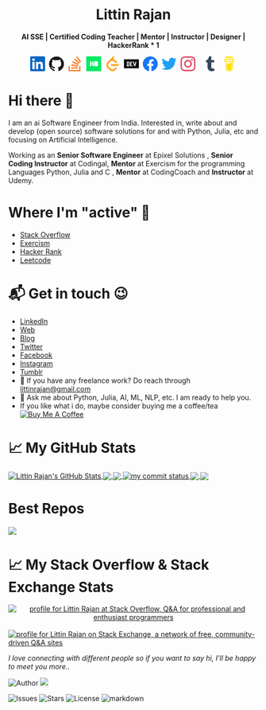 <h1 align='center'> Littin Rajan </h1>
<p align='center'><b>AI SSE | Certified Coding Teacher | Mentor | Instructor | Designer | HackerRank * 1</b></p>

<p align='center'>
<a href="https://www.linkedin.com/in/littinrajan"><img height="30" src="https://github.com/littinrajan/littinrajan/blob/master/icons/linkedin.svg?raw=true"></a>&nbsp;
<a href="https://github.com/littinrajan"><img height="30" src="https://github.com/littinrajan/littinrajan/blob/master/icons/github.svg"></a>&nbsp;
<a href="https://stackoverflow.com/users/12266677/littin-rajan"><img height="30" src="https://github.com/littinrajan/littinrajan/blob/master/icons/stackoverflow.svg"></a>&nbsp;
<a href="https://www.hackerrank.com/littinrajan"><img height="30" src="https://github.com/littinrajan/littinrajan/blob/master/icons/hackerrank.svg"></a>&nbsp;
<a href="https://leetcode.com/littinrajan"><img height="30" src="https://github.com/littinrajan/littinrajan/blob/master/icons/leetcode.svg"></a>&nbsp;
<a href="https://dev.to/littinrajan"><img height="30" src="https://github.com/littinrajan/littinrajan/blob/master/icons/dev.svg"></a>&nbsp;
<a href="https://www.facebook.com/littin.rajan"><img height="30" src="https://github.com/littinrajan/littinrajan/blob/master/icons/facebook.svg"></a>&nbsp;
<a href="https://twitter.com/littinrajan"><img height="30" src="https://github.com/littinrajan/littinrajan/blob/master/icons/twitter.svg?raw=true"></a>&nbsp;
<a href="https://instagram.com/littinrajan_12"><img height="30" src="https://github.com/littinrajan/littinrajan/blob/master/icons/instagram.svg?raw=true"></a>&nbsp;&nbsp;&nbsp;
<a href="https://www.tumblr.com/littinrajan"><img height="30" src="https://github.com/littinrajan/littinrajan/blob/master/icons/tumblr.svg"></a>&nbsp;
<a href="https://www.buymeacoffee.com/littinrajan"><img height="30" src="https://github.com/littinrajan/littinrajan/blob/master/icons/buymecoffee.svg?raw=true"></a>
</p>


# Hi there 👋

I am an ai Software Engineer from India. Interested in, write about and develop (open source) software solutions for and with Python, Julia, etc and focusing on Artificial Intelligence.

Working as an **Senior Software Engineer** at Epixel Solutions
, **Senior Coding Instructor** at Codingal, **Mentor** at Exercism for the programming Languages Python, Julia and C
, **Mentor** at CodingCoach
and **Instructor** at Udemy.

# Where I'm "active" 🙂
- [Stack Overflow](https://stackoverflow.com/users/12266677/littin-rajan)
- [Exercism](https://exercism.io/profiles/littinrajan)
- [Hacker Rank](https://www.hackerrank.com/littinrajan)
- [Leetcode](https://leetcode.com/littinrajan)

# 📬 Get in touch 😉
- [LinkedIn](https://www.linkedin.com/in/littinrajan)
- [Web](https://littinrajan.wordpress.com)
- [Blog](https://www.dev.to/littinrajan)
- [Twitter](https://www.twitter.com/littinrajan)
- [Facebook](https://www.facebook.com/littin.rajan)
- [Instagram](https://www.instagram.com/littinrajan_12)
- [Tumblr](https://littinrajan.tumblr.com)
- 💼 If you have any freelance work? Do reach through [littinrajan@gmail.com](mailto:littinrajan@gmail.com)
- 💬 Ask me about Python, Julia, AI, ML, NLP, etc. I am ready to help you.
- If you like what i do, maybe consider buying me a coffee/tea <a href="https://www.buymeacoffee.com/littinrajan" target="_blank"><img src="https://cdn.buymeacoffee.com/buttons/v2/default-red.png" alt="Buy Me A Coffee" height="25" ></a>


# &#x1f4c8; My GitHub Stats
<!--- Github stats Card --->
<a href="https://github.com/littinrajan/littinrajan">
    <img align="center" src="https://github-readme-stats.vercel.app/api?username=littinrajan&show_icons=true&line_height=27&count_private=true&title_color=ffffff&text_color=c9cacc&icon_color=2bbc8a&bg_color=1d1f21" alt="Littin Rajan's GitHub Stats" />
</a>
<!--- 
<a href="https://github.com/littinrajan/littinrajan">
    <img align="center" src="https://github-profile-summary-cards.vercel.app/api/cards/stats?username=littinrajan&theme=github_dark" alt="Littin Rajan's GitHub Stats" />
</a>
 --->
<!--- GitHub Most Used Languages --->
<a href="https://github.com/littinrajan/littinrajan">
    <img align="center" src="https://github-readme-stats.vercel.app/api/top-langs/?username=littinrajan&langs_count=5&title_color=ffffff&text_color=c9cacc&icon_color=2bbc8a&bg_color=1d1f21" />
</a>
<!--- Github Profile Details Card --->
<a href="https://github.com/littinrajan/littinrajan">
    <img align="center" src="http://github-profile-summary-cards.vercel.app/api/cards/profile-details?username=littinrajan&theme=github_dark"/>
</a>
<!--- Github Streak Stats Card --->
<a href="https://github.com/littinrajan/littinrajan">
    <img align="center" src="https://github-readme-streak-stats.herokuapp.com/?user=littinrajan&theme=ads-juicy-fresh" alt="my commit status"/> 
</a>
<!--- Wakatime--->
<a href="https://github.com/littinrajan/littinrajan">
    <img align="center" src="https://github-readme-stats.vercel.app/api/wakatime?username=littinrajan&theme=nord"/> 
</a>
<!--- Github Trophies--->
<a href="https://github.com/littinrajan/littinrajan">
    <img align="center" src="https://github-profile-trophy.vercel.app/?username=littinrajan&theme=nord"/> 
</a>
<!---
## Stargazers over time
[![Stargazers over time](https://starchart.cc/littinrajan/littinrajan.svg)](https://starchart.cc/littinrajan/littinrajan)
--->


# Best Repos
<!--- Top Repos --->
<a href="https://github.com/littinrajan/detokenize">
    <img align="center" src="https://github-readme-stats.vercel.app/api/pin/?username=littinrajan&repo=detokenize&theme=dark" /> 
</a>


<!--- Stack Overflow & Stack Exchange Stats --->
# &#x1f4c8; My Stack Overflow & Stack Exchange Stats
<a align="center" href="https://stackoverflow.com/users/12266677/littin-rajan"><img src="https://stackoverflow.com/users/flair/12266677.png?theme=dark" width="208" height="58" alt="profile for Littin Rajan at Stack Overflow, Q&amp;A for professional and enthusiast programmers" title="profile for Littin Rajan at Stack Overflow, Q&amp;A for professional and enthusiast programmers"></a>&nbsp;&nbsp;
<a href="https://stackexchange.com/users/16959142"><img src="https://stackexchange.com/users/flair/16959142.png?theme=dark" width="208" height="58" alt="profile for Littin Rajan on Stack Exchange, a network of free, community-driven Q&amp;A sites" title="profile for Littin Rajan on Stack Exchange, a network of free, community-driven Q&amp;A sites"></a>


<i>I love connecting with different people</b> so if you want to say hi, I'll be happy to meet you more..</i>


<!--- Github Badges --->
![Author](https://img.shields.io/badge/author-littinrajan-blue)
![](https://komarev.com/ghpvc/?username=littinrajan&color=blue&label=Profile+Views) 
<!-- ![visitors](https://visitor-badge.glitch.me/badge?page_id=littinrajan.visitor-badge&left_color=blue&right_color=red) -->
![Issues](https://img.shields.io/github/issues/littinrajan/littinrajan) 
![Stars](https://img.shields.io/github/stars/littinrajan/littinrajan) 
![License](https://img.shields.io/github/license/littinrajan/littinrajan) 
![markdown](https://img.shields.io/badge/Made%20with-Markdown-green)
